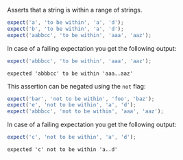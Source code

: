 Asserts that a string is within a range of strings.

<!-- evaluate -->
```javascript
expect('a', 'to be within', 'a', 'd');
expect('b', 'to be within', 'a', 'd');
expect('aabbcc', 'to be within', 'aaa', 'aaz');
```
<!-- /evaluate -->

In case of a failing expectation you get the following output:

<!-- evaluate -->
```javascript
expect('abbbcc', 'to be within', 'aaa', 'aaz');
```

```
expected 'abbbcc' to be within 'aaa..aaz'
```
<!-- /evaluate -->

This assertion can be negated using the `not` flag:

<!-- evaluate -->
```javascript
expect('bar', 'not to be within', 'foo', 'baz');
expect('e', 'not to be within', 'a', 'd');
expect('abbbcc', 'not to be within', 'aaa', 'aaz');
```
<!-- /evaluate -->

In case of a failing expectation you get the following output:

<!-- evaluate -->
```javascript
expect('c', 'not to be within', 'a', 'd');
```

```
expected 'c' not to be within 'a..d'
```
<!-- /evaluate -->
